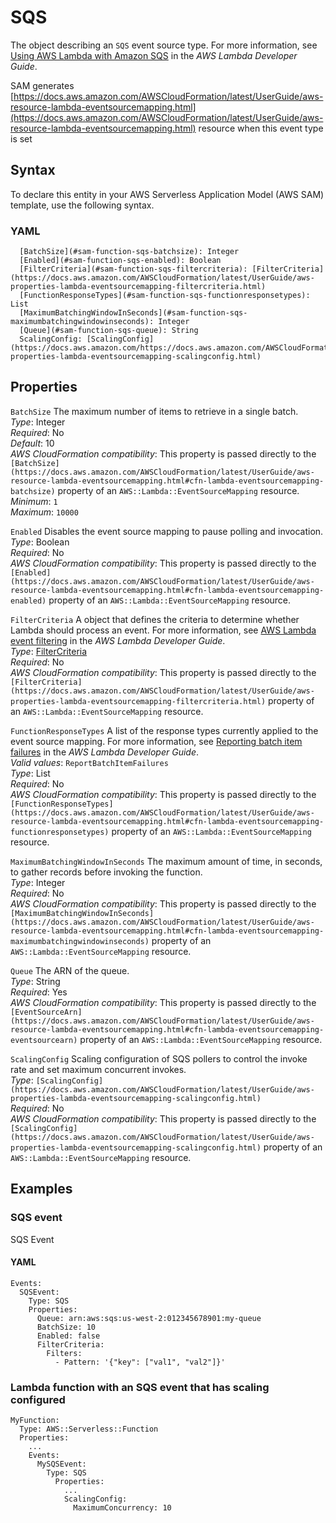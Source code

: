 # SQS<a name="sam-property-function-sqs"></a>

The object describing an `SQS` event source type\. For more information, see [Using AWS Lambda with Amazon SQS](https://docs.aws.amazon.com/lambda/latest/dg/with-sqs.html) in the *AWS Lambda Developer Guide*\.

SAM generates [https://docs.aws.amazon.com/AWSCloudFormation/latest/UserGuide/aws-resource-lambda-eventsourcemapping.html](https://docs.aws.amazon.com/AWSCloudFormation/latest/UserGuide/aws-resource-lambda-eventsourcemapping.html) resource when this event type is set

## Syntax<a name="sam-property-function-sqs-syntax"></a>

To declare this entity in your AWS Serverless Application Model \(AWS SAM\) template, use the following syntax\.

### YAML<a name="sam-property-function-sqs-syntax.yaml"></a>

```
  [BatchSize](#sam-function-sqs-batchsize): Integer
  [Enabled](#sam-function-sqs-enabled): Boolean
  [FilterCriteria](#sam-function-sqs-filtercriteria): [FilterCriteria](https://docs.aws.amazon.com/AWSCloudFormation/latest/UserGuide/aws-properties-lambda-eventsourcemapping-filtercriteria.html)
  [FunctionResponseTypes](#sam-function-sqs-functionresponsetypes): List
  [MaximumBatchingWindowInSeconds](#sam-function-sqs-maximumbatchingwindowinseconds): Integer
  [Queue](#sam-function-sqs-queue): String
  ScalingConfig: [ScalingConfig](https://docs.aws.amazon.com/https://docs.aws.amazon.com/AWSCloudFormation/latest/UserGuide/aws-properties-lambda-eventsourcemapping-scalingconfig.html)
```

## Properties<a name="sam-property-function-sqs-properties"></a>

 `BatchSize`   <a name="sam-function-sqs-batchsize"></a>
The maximum number of items to retrieve in a single batch\.  
*Type*: Integer  
*Required*: No  
*Default*: 10  
*AWS CloudFormation compatibility*: This property is passed directly to the `[BatchSize](https://docs.aws.amazon.com/AWSCloudFormation/latest/UserGuide/aws-resource-lambda-eventsourcemapping.html#cfn-lambda-eventsourcemapping-batchsize)` property of an `AWS::Lambda::EventSourceMapping` resource\.  
*Minimum*: `1`  
*Maximum*: `10000`

 `Enabled`   <a name="sam-function-sqs-enabled"></a>
Disables the event source mapping to pause polling and invocation\.  
*Type*: Boolean  
*Required*: No  
*AWS CloudFormation compatibility*: This property is passed directly to the `[Enabled](https://docs.aws.amazon.com/AWSCloudFormation/latest/UserGuide/aws-resource-lambda-eventsourcemapping.html#cfn-lambda-eventsourcemapping-enabled)` property of an `AWS::Lambda::EventSourceMapping` resource\.

 `FilterCriteria`   <a name="sam-function-sqs-filtercriteria"></a>
A object that defines the criteria to determine whether Lambda should process an event\. For more information, see [AWS Lambda event filtering](https://docs.aws.amazon.com/lambda/latest/dg/invocation-eventfiltering.html) in the *AWS Lambda Developer Guide*\.  
*Type*: [FilterCriteria](https://docs.aws.amazon.com/AWSCloudFormation/latest/UserGuide/aws-properties-lambda-eventsourcemapping-filtercriteria.html)  
*Required*: No  
*AWS CloudFormation compatibility*: This property is passed directly to the `[FilterCriteria](https://docs.aws.amazon.com/AWSCloudFormation/latest/UserGuide/aws-properties-lambda-eventsourcemapping-filtercriteria.html)` property of an `AWS::Lambda::EventSourceMapping` resource\.

 `FunctionResponseTypes`   <a name="sam-function-sqs-functionresponsetypes"></a>
 A list of the response types currently applied to the event source mapping\. For more information, see [ Reporting batch item failures](https://docs.aws.amazon.com/lambda/latest/dg/with-sqs.html#services-sqs-batchfailurereporting) in the *AWS Lambda Developer Guide*\.   
 *Valid values*: `ReportBatchItemFailures`   
 *Type*: List   
 *Required*: No   
 *AWS CloudFormation compatibility*: This property is passed directly to the `[FunctionResponseTypes](https://docs.aws.amazon.com/AWSCloudFormation/latest/UserGuide/aws-resource-lambda-eventsourcemapping.html#cfn-lambda-eventsourcemapping-functionresponsetypes)` property of an `AWS::Lambda::EventSourceMapping` resource\. 

 `MaximumBatchingWindowInSeconds`   <a name="sam-function-sqs-maximumbatchingwindowinseconds"></a>
The maximum amount of time, in seconds, to gather records before invoking the function\.  
*Type*: Integer  
*Required*: No  
*AWS CloudFormation compatibility*: This property is passed directly to the `[MaximumBatchingWindowInSeconds](https://docs.aws.amazon.com/AWSCloudFormation/latest/UserGuide/aws-resource-lambda-eventsourcemapping.html#cfn-lambda-eventsourcemapping-maximumbatchingwindowinseconds)` property of an `AWS::Lambda::EventSourceMapping` resource\.

 `Queue`   <a name="sam-function-sqs-queue"></a>
The ARN of the queue\.  
*Type*: String  
*Required*: Yes  
*AWS CloudFormation compatibility*: This property is passed directly to the `[EventSourceArn](https://docs.aws.amazon.com/AWSCloudFormation/latest/UserGuide/aws-resource-lambda-eventsourcemapping.html#cfn-lambda-eventsourcemapping-eventsourcearn)` property of an `AWS::Lambda::EventSourceMapping` resource\.

 `ScalingConfig`   <a name="sam-function-sqs-scalingconfig"></a>
Scaling configuration of SQS pollers to control the invoke rate and set maximum concurrent invokes\.  
*Type*: `[ScalingConfig](https://docs.aws.amazon.com/AWSCloudFormation/latest/UserGuide/aws-properties-lambda-eventsourcemapping-scalingconfig.html)`  
*Required*: No  
*AWS CloudFormation compatibility*: This property is passed directly to the `[ScalingConfig](https://docs.aws.amazon.com/AWSCloudFormation/latest/UserGuide/aws-properties-lambda-eventsourcemapping-scalingconfig.html)` property of an `AWS::Lambda::EventSourceMapping` resource\.

## Examples<a name="sam-property-function-sqs--examples"></a>

### SQS event<a name="sam-property-function-sqs--examples--sqs-event"></a>

SQS Event

#### YAML<a name="sam-property-function-sqs--examples--sqs-event--yaml"></a>

```
Events:
  SQSEvent:
    Type: SQS
    Properties:
      Queue: arn:aws:sqs:us-west-2:012345678901:my-queue
      BatchSize: 10
      Enabled: false
      FilterCriteria: 
        Filters: 
          - Pattern: '{"key": ["val1", "val2"]}'
```

### Lambda function with an SQS event that has scaling configured<a name="sam-property-function-sqs--examples--sqs-event-scaling"></a>

```
MyFunction:
  Type: AWS::Serverless::Function
  Properties:
    ...
    Events:
      MySQSEvent:
        Type: SQS
          Properties:
            ...
            ScalingConfig:
              MaximumConcurrency: 10
```